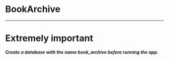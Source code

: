 # BookArchive

-------------------------------

# Extremely important
***Create a database with the name book_archive before running the app.***